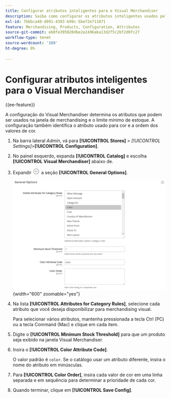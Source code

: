 ```yaml
---
title: Configurar atributos inteligentes para o Visual Merchandiser
description: Saiba como configurar os atributos inteligentes usados pelo Visual Merchandiser.
exl-id: 7bbbca40-d991-4393-b99c-5bef2e711071
feature: Merchandising, Products, Configuration, Attributes
source-git-commit: eb0fe395020dbe2e2496aba13d2f5c2bf2d0fc27
workflow-type: tm+mt
source-wordcount: '169'
ht-degree: 0%

---
```


# Configurar atributos inteligentes para o Visual Merchandiser

{{ee-feature}}

A configuração do Visual Merchandiser determina os atributos que podem ser usados na janela de merchandising e o limite mínimo de estoque. A configuração também identifica o atributo usado para cor e a ordem dos valores de cor.

1. Na barra lateral _Admin_, vá para **[!UICONTROL Stores]** > _[!UICONTROL Settings]_>**[!UICONTROL Configuration]**.

1. No painel esquerdo, expanda **[!UICONTROL Catalog]** e escolha **[!UICONTROL Visual Merchandiser]** abaixo de.

1. Expandir ![Seletor de expansão](../assets/icon-display-expand.png) a seção **[!UICONTROL General Options]**.

   ![Configuração do catálogo - visual merchandiser](../configuration-reference/catalog/assets/catalog-visual-merchandiser-general-options.png){width="600" zoomable="yes"}

1. Na lista **[!UICONTROL Attributes for Category Rules]**, selecione cada atributo que você deseja disponibilizar para merchandising visual.

   Para selecionar vários atributos, mantenha pressionada a tecla Ctrl (PC) ou a tecla Command (Mac) e clique em cada item.

1. Digite o **[!UICONTROL Minimum Stock Threshold]** para que um produto seja exibido na janela Visual Merchandiser.

1. Insira o **[!UICONTROL Color Attribute Code]**.

   O valor padrão é `color`. Se o catálogo usar um atributo diferente, insira o nome do atributo em minúsculas.

1. Para **[!UICONTROL Color Order]**, insira cada valor de cor em uma linha separada e em sequência para determinar a prioridade de cada cor.

1. Quando terminar, clique em **[!UICONTROL Save Config]**.
